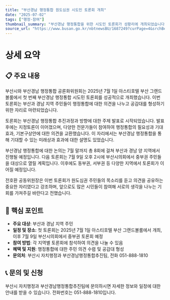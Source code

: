 ```yaml
---
title: "부산경남 행정통합 원도심권 시도민 토론회 개최"
date: "2025-07-02"
tags: ["행정·참여"]
thumbnail_summary: "부산경남 행정통합을 위한 시도민 토론회가 성황리에 개최되었습니다."
source_url: "https://www.busan.go.kr/nbtnewsBU/1687249?curPage=4&srchBeginDt=&srchEndDt=&srchKey=&srchText="
---
```


# 상세 요약

## 📋 주요 내용
부산시와 부산경남 행정통합 공론화위원회는 2025년 7월 1일 아스티호텔 부산 그랜드볼룸에서 첫 번째 부산경남 행정통합 시도민 토론회를 성공적으로 개최했습니다. 이번 토론회는 부산과 경남 지역 주민들이 행정통합에 대한 의견을 나누고 공감대를 형성하기 위한 자리로 마련되었습니다.

토론회는 부산경남 행정통합 추진과정과 방향에 대한 주제 발표로 시작되었습니다. 발표 후에는 지정토론이 이어졌으며, 다양한 전문가들이 참여하여 행정통합의 필요성과 기대효과, 기본구상안에 대한 의견을 교환했습니다. 이 자리에서는 부산경남 행정통합을 통해 기대할 수 있는 미래상과 효과에 대한 설명도 있었습니다.

부산경남 행정통합에 대한 논의는 7월 말까지 총 8회에 걸쳐 부산과 경남 양 지역에서 진행될 예정입니다. 다음 토론회는 7월 9일 오후 2시에 부산시의회에서 중부권 주민들을 대상으로 열릴 계획입니다. 이후에도 동부권, 서부권 등 다양한 지역에서 토론회가 이어질 예정입니다.

전호환 공동위원장은 이번 토론회가 원도심권 주민들의 목소리를 듣고 의견을 공유하는 중요한 자리였다고 강조하며, 앞으로도 많은 시민들이 참여해 서로의 생각을 나누는 기회를 가져주길 바란다고 전했습니다.

## 🎯 핵심 포인트
- **주요 대상**: 부산과 경남 지역 주민
- **일정 및 장소**: 첫 토론회는 2025년 7월 1일 아스티호텔 부산 그랜드볼룸에서 개최, 이후 7월 9일 부산시의회에서 중부권 토론회 예정
- **참여 방법**: 각 지역별 토론회에 참석하여 의견을 나눌 수 있음
- **혜택 및 지원**: 행정통합에 대한 주민 의견 수렴 및 공감대 형성
- **문의처**: 부산시 자치행정과 부산경남행정통합추진팀, 전화 051-888-1810

## 📞 문의 및 신청
부산시 자치행정과 부산경남행정통합추진팀에 문의하시면 자세한 정보와 일정에 대한 안내를 받을 수 있습니다. 전화번호는 051-888-1810입니다.